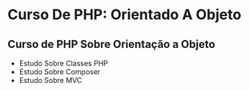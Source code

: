 # Curso De PHP: Orientado A Objeto
<h2>Curso de PHP Sobre Orientação a Objeto</h2>
<ul>
  <li>Estudo Sobre Classes PHP</li> 
  <li>Estudo Sobre Composer</li> 
  <li>Estudo Sobre MVC </li> 
</ul>
